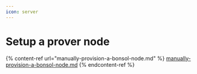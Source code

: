 ```yaml
---
icon: server
---
```


# Setup a prover node

{% content-ref url="manually-provision-a-bonsol-node.md" %}
[manually-provision-a-bonsol-node.md](manually-provision-a-bonsol-node.md)
{% endcontent-ref %}
